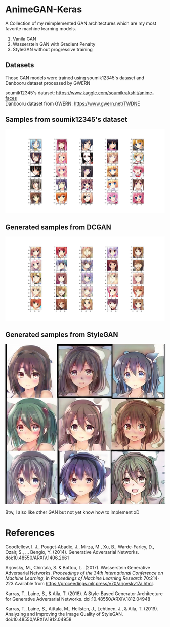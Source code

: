 # AnimeGAN-Keras
A Collection of my reimplemented GAN architectures which are my most favorite machine learning models.

1. Vanila GAN
2. Wasserstein GAN with Gradient Penalty
3. StyleGAN without progressive training

## Datasets

Those GAN models were trained using soumik12345's dataset and Danbooru dataset processed by GWERN

soumik12345's dataset: https://www.kaggle.com/soumikrakshit/anime-faces <br>
Danbooru dataset from GWERN: https://www.gwern.net/TWDNE

## Samples from soumik12345's dataset
![Training_Samples](Training_Samples.jpg)

## Generated samples from DCGAN
![DCGAN_Preview](DCGANPreview.jpg)

## Generated samples from StyleGAN
![StyleGAN_Preview](StyleGANPreview.jpg)


Btw, I also like other GAN but not yet know how to implement xD

# References

Goodfellow, I. J., Pouget-Abadie, J., Mirza, M., Xu, B., Warde-Farley, D., Ozair, S., … Bengio, Y. (2014). Generative Adversarial Networks. doi:10.48550/ARXIV.1406.2661 <br>

Arjovsky, M., Chintala, S. &amp; Bottou, L.. (2017). Wasserstein Generative Adversarial Networks. <i>Proceedings of the 34th International Conference on Machine Learning</i>, in <i>Proceedings of Machine Learning Research</i> 70:214-223 Available from https://proceedings.mlr.press/v70/arjovsky17a.html.  <br>

Karras, T., Laine, S., & Aila, T. (2018). A Style-Based Generator Architecture for Generative Adversarial Networks. doi:10.48550/ARXIV.1812.04948 <br>

Karras, T., Laine, S., Aittala, M., Hellsten, J., Lehtinen, J., & Aila, T. (2019). Analyzing and Improving the Image Quality of StyleGAN. doi:10.48550/ARXIV.1912.04958
